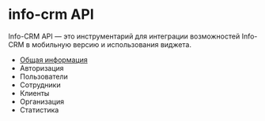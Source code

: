 # info-crm API
Info-CRM API — это инструментарий для интеграции возможностей Info-CRM в мобильную версию и использования виджета.

- [Общая информация](Jopa)
- Авторизация
- Пользователи
- Сотрудники
- Клиенты
- Организация
- Статистика
